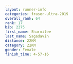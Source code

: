 ```yaml
---
layout: runner-info 
categories: fraser-ultra-2019 
overall_rank: 64
rank: 17
bib: 2275
first_name: Sharmilee
last_name: Sagadavin
distance: 22KM
category: 22KM
gender: Female
finish_time: 4-57-16
---
```

